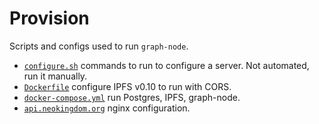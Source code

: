 # Provision

Scripts and configs used to run `graph-node`.

- [`configure.sh`](./configure.sh) commands to run to configure a server. Not automated, run it manually.
- [`Dockerfile`](./Dockerfile) configure IPFS v0.10 to run with CORS.
- [`docker-compose.yml`](./docker-compose.yml) run Postgres, IPFS, graph-node.
- [`api.neokingdom.org`](./api.neokingdom.org) nginx configuration.